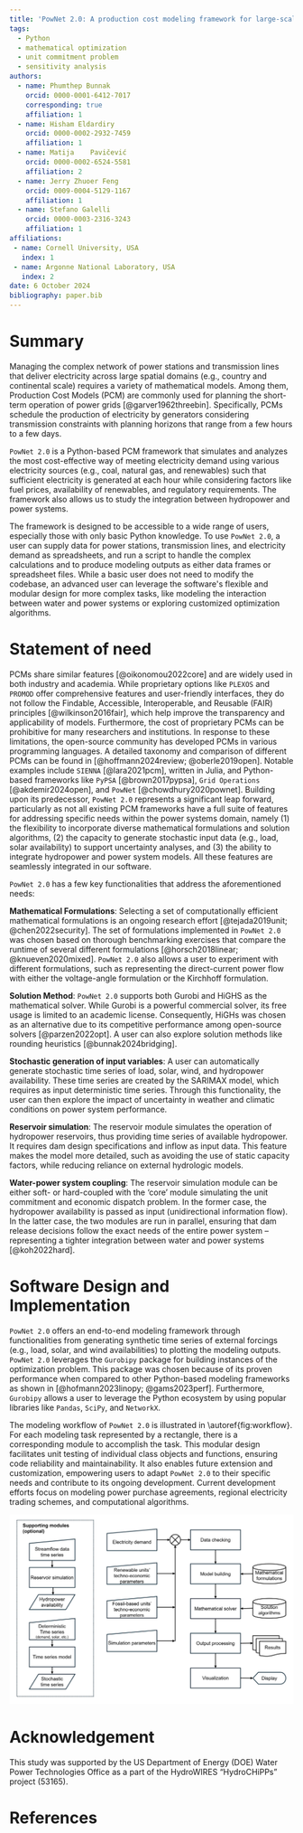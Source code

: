 ```yaml
---
title: 'PowNet 2.0: A production cost modeling framework for large-scale power systems'
tags:
  - Python
  - mathematical optimization
  - unit commitment problem
  - sensitivity analysis
authors:
  - name: Phumthep Bunnak
    orcid: 0000-0001-6412-7017
    corresponding: true
    affiliation: 1
  - name: Hisham Eldardiry
    orcid: 0000-0002-2932-7459
    affiliation: 1
  - name: Matija	Pavičević
    orcid: 0000-0002-6524-5581
    affiliation: 2
  - name: Jerry Zhuoer Feng
    orcid: 0009-0004-5129-1167
    affiliation: 1
  - name: Stefano Galelli
    orcid: 0000-0003-2316-3243
    affiliation: 1
affiliations:
 - name: Cornell University, USA
   index: 1
 - name: Argonne National Laboratory, USA
   index: 2
date: 6 October 2024
bibliography: paper.bib
---
```



# Summary

Managing the complex network of power stations and transmission lines that deliver electricity across large spatial domains (e.g., country and continental scale) requires a variety of mathematical models. Among them, Production Cost Models (PCM) are commonly used for planning the short-term operation of power grids [@garver1962threebin]. Specifically, PCMs schedule the production of electricity by generators considering transmission constraints with planning horizons that range from a few hours to a few days. 

`PowNet 2.0` is a Python-based PCM framework that simulates and analyzes the most cost-effective way of meeting electricity demand using various electricity sources (e.g., coal, natural gas, and renewables) such that sufficient electricity is generated at each hour while considering factors like fuel prices, availability of renewables, and regulatory requirements. The framework also allows us to study the integration between hydropower and power systems.

The framework is designed to be accessible to a wide range of users, especially those with only basic Python knowledge. To use `PowNet 2.0`, a user can supply data for power stations, transmission lines, and electricity demand as spreadsheets, and run a script to handle the complex calculations and to produce modeling outputs as either data frames or spreadsheet files. While a basic user does not need to modify the codebase, an advanced user can leverage the software's flexible and modular design for more complex tasks, like modeling the interaction between water and power systems or exploring customized optimization algorithms.


# Statement of need

PCMs share similar features [@oikonomou2022core] and are widely used in both industry and academia. While proprietary options like `PLEXOS` and `PROMOD` offer comprehensive features and user-friendly interfaces, they do not follow the Findable, Accessible, Interoperable, and Reusable (FAIR) principles [@wilkinson2016fair], which help improve the transparency and applicability of models. Furthermore, the cost of proprietary PCMs can be prohibitive for many researchers and institutions. In response to these limitations, the open-source community has developed PCMs in various programming languages. A detailed taxonomy and comparison of different PCMs can be found in [@hoffmann2024review; @oberle2019open]. Notable examples include `SIENNA` [@lara2021pcm], written in Julia, and Python-based frameworks like `PyPSA` [@brown2017pypsa], `Grid Operations` [@akdemir2024open], and `PowNet` [@chowdhury2020pownet]. Building upon its predecessor, `PowNet 2.0` represents a significant leap forward, particularly as not all existing PCM frameworks have a full suite of features for addressing specific needs within the power systems domain, namely (1) the flexibility to incorporate diverse mathematical formulations and solution algorithms, (2) the capacity to generate stochastic input data (e.g., load, solar availability) to support uncertainty analyses, and (3) the ability to integrate hydropower and power system models. All these features are seamlessly integrated in our software.

`PowNet 2.0` has a few key functionalities that address the aforementioned needs: 

**Mathematical Formulations**: Selecting a set of computationally efficient mathematical formulations is an ongoing research effort [@tejada2019unit; @chen2022security]. The set of formulations implemented in `PowNet 2.0` was chosen based on thorough benchmarking exercises that compare the runtime of several different formulations [@horsch2018linear; @knueven2020mixed]. `PowNet 2.0` also allows a user to experiment with different formulations, such as representing the direct-current power flow with either the voltage-angle formulation or the Kirchhoff formulation.

**Solution Method**: `PowNet 2.0` supports both Gurobi and HiGHS as the mathematical solver. While Gurobi is a powerful commercial solver, its free usage is limited to an academic license. Consequently, HiGHs was chosen as an alternative due to its competitive performance among open-source solvers [@parzen2022opt]. A user can also explore solution methods like rounding heuristics [@bunnak2024bridging].

**Stochastic generation of input variables**: A user can automatically generate stochastic time series of load, solar, wind, and hydropower availability. These time series are created by the SARIMAX model, which requires as input deterministic time series. Through this functionality, the user can then explore the impact of uncertainty in weather and climatic conditions on power system performance. 

**Reservoir simulation**: The reservoir module simulates the operation of hydropower reservoirs, thus providing time series of available hydropower. It requires dam design specifications and inflow as input data. This feature makes the model more detailed, such as avoiding the use of static capacity factors, while reducing reliance on external hydrologic models.

**Water-power system coupling**: The reservoir simulation module can be either soft- or hard-coupled with the ‘core’ module simulating the unit commitment and economic dispatch problem. In the former case, the hydropower availability is passed as input (unidirectional information flow). In the latter case, the two modules are run in parallel, ensuring that dam release decisions follow the exact needs of the entire power system – representing a tighter integration between water and power systems [@koh2022hard].


# Software Design and Implementation

`PowNet 2.0` offers an end-to-end modeling framework through functionalities from generating synthetic time series of external forcings (e.g., load, solar, and wind availabilities) to plotting the modeling outputs. `PowNet 2.0` leverages the `Gurobipy` package for building instances of the optimization problem. This package was chosen because of its proven performance when compared to other Python-based modeling frameworks as shown in [@hofmann2023linopy; @gams2023perf]. Furthermore, `Gurobipy` allows a user to leverage the Python ecosystem by using popular libraries like `Pandas`, `SciPy`, and `NetworkX`.

The modeling workflow of `PowNet 2.0` is illustrated in \autoref{fig:workflow}. For each modeling task represented by a rectangle, there is a corresponding module to accomplish the task. This modular design facilitates unit testing of individual class objects and functions, ensuring code reliability and maintainability. It also enables future extension and customization, empowering users to adapt `PowNet 2.0` to their specific needs and contribute to its ongoing development. Current development efforts focus on modeling power purchase agreements, regional electricity trading schemes, and computational algorithms.

![A simplified diagram of PowNet 2.0 modeling workflow. Each process is responsible by a dedicated Python module.\label{fig:workflow}](overview_pownet.png)

# Acknowledgement

This study was supported by the US Department of Energy (DOE) Water Power Technologies Office as a part of the HydroWIRES “HydroCHiPPs” project (53165).

# References
